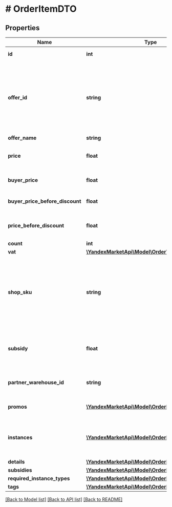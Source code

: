 # # OrderItemDTO

## Properties

Name | Type | Description | Notes
------------ | ------------- | ------------- | -------------
**id** | **int** | Идентификатор товара в заказе.  Позволяет идентифицировать товар в рамках данного заказа. |
**offer_id** | **string** | Ваш SKU — идентификатор товара в вашей системе.  Правила использования SKU:  * У каждого товара SKU должен быть свой.  * Уже заданный SKU нельзя освободить и использовать заново для другого товара. Каждый товар должен получать новый идентификатор, до того никогда не использовавшийся в вашем каталоге.  SKU товара можно изменить в кабинете продавца на Маркете. О том, как это сделать, читайте [в Справке Маркета для продавцов](https://yandex.ru/support2/marketplace/ru/assortment/operations/edit-sku).  [Что такое SKU и как его назначать](https://yandex.ru/support/marketplace/assortment/add/index.html#fields) |
**offer_name** | **string** | Название товара. |
**price** | **float** | Цена на товар в валюте заказа без учета вознаграждения партнеру за скидки по промокодам, купонам и акциям (параметр &#x60;subsidies&#x60;). |
**buyer_price** | **float** | Цена на товар в валюте покупателя. В цене уже учтены скидки по:  * акциям; * купонам; * промокодам. |
**buyer_price_before_discount** | **float** | Стоимость товара в валюте покупателя до применения скидок по:  * акциям; * купонам; * промокодам. |
**price_before_discount** | **float** | {% note warning \&quot;Этот параметр устарел\&quot; %}  Не используйте его.  {% endnote %}  Стоимость товара в валюте магазина до применения скидок. | [optional]
**count** | **int** | Количество единиц товара. |
**vat** | [**\YandexMarketApi\Model\OrderVatType**](OrderVatType.md) |  |
**shop_sku** | **string** | Ваш SKU — идентификатор товара в вашей системе.  Правила использования SKU:  * У каждого товара SKU должен быть свой.  * Уже заданный SKU нельзя освободить и использовать заново для другого товара. Каждый товар должен получать новый идентификатор, до того никогда не использовавшийся в вашем каталоге.  SKU товара можно изменить в кабинете продавца на Маркете. О том, как это сделать, читайте [в Справке Маркета для продавцов](https://yandex.ru/support2/marketplace/ru/assortment/operations/edit-sku).  [Что такое SKU и как его назначать](https://yandex.ru/support/marketplace/assortment/add/index.html#fields) | [optional]
**subsidy** | **float** | {% note warning \&quot;Этот параметр устарел\&quot; %}  Вместо него используйте &#x60;subsidies&#x60;.  {% endnote %}  Общее вознаграждение партнеру за DBS-доставку и все скидки на товар:  * по промокодам; * по купонам; * по баллам Плюса; * по акциям. | [optional]
**partner_warehouse_id** | **string** | {% note warning \&quot;Этот параметр устарел\&quot; %}  Не используйте его.  {% endnote %}  Идентификатор склада в системе партнера, на который сформирован заказ. | [optional]
**promos** | [**\YandexMarketApi\Model\OrderItemPromoDTO[]**](OrderItemPromoDTO.md) | Информация о вознаграждениях партнеру за скидки на товар по промокодам, купонам и акциям. | [optional]
**instances** | [**\YandexMarketApi\Model\OrderItemInstanceDTO[]**](OrderItemInstanceDTO.md) | Информация о маркировке единиц товара.  Возвращаются данные для маркировки, переданные в запросе [PUT campaigns/{campaignId}/orders/{orderId}/identifiers](../../reference/orders/provideOrderItemIdentifiers.md).  Если магазин еще не передавал коды для этого заказа, &#x60;instances&#x60; отсутствует. | [optional]
**details** | [**\YandexMarketApi\Model\OrderItemDetailDTO[]**](OrderItemDetailDTO.md) | Информация об удалении товара из заказа. | [optional]
**subsidies** | [**\YandexMarketApi\Model\OrderItemSubsidyDTO[]**](OrderItemSubsidyDTO.md) | Список субсидий по типам. | [optional]
**required_instance_types** | [**\YandexMarketApi\Model\OrderItemInstanceType[]**](OrderItemInstanceType.md) | Список необходимых маркировок товара. | [optional]
**tags** | [**\YandexMarketApi\Model\OrderItemTagType[]**](OrderItemTagType.md) | Признаки товара. | [optional]

[[Back to Model list]](../../README.md#models) [[Back to API list]](../../README.md#endpoints) [[Back to README]](../../README.md)
